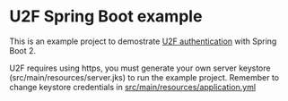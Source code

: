 # U2F Spring Boot example

This is an example project to demostrate [U2F authentication](https://en.wikipedia.org/wiki/Universal_2nd_Factor)
with Spring Boot 2.

U2F requires using https, you must generate your own
server keystore (src/main/resources/server.jks) to run
the example project. Remember to change keystore credentials
in [src/main/resources/application.yml](src/main/resources/application.yml)



